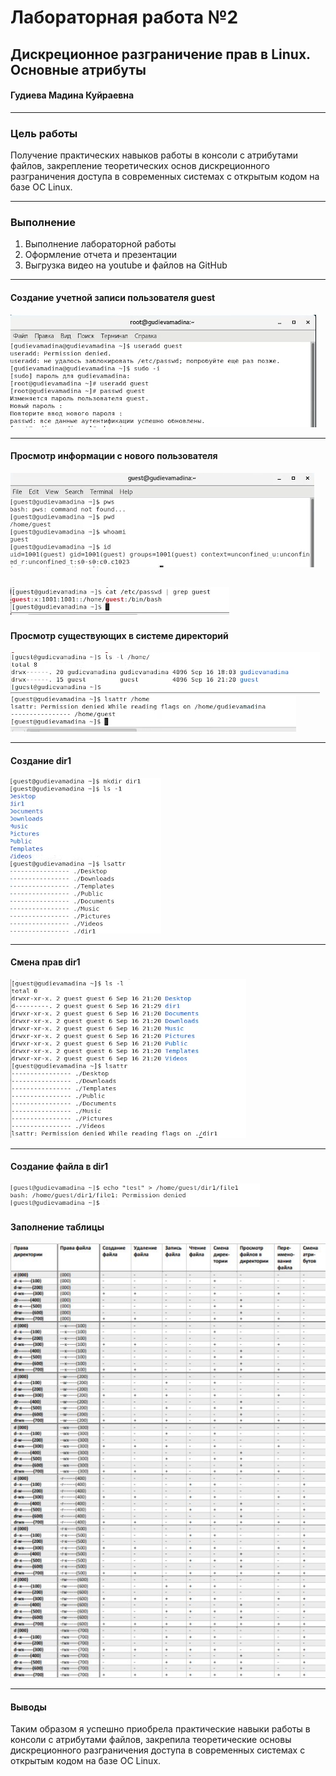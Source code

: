 ﻿---
marp: true
---

# Лабораторная работа №2

## Дискреционное разграничение прав в Linux. Основные атрибуты

#### Гудиева Мадина Куйраевна

---

### Цель работы
Получение практических навыков работы в консоли с атрибутами файлов, закрепление теоретических основ дискреционного разграничения доступа в современных системах с открытым кодом на базе ОС Linux.

---

### Выполнение

1. Выполнение лабораторной работы
1. Оформление отчета и презентации
1. Выгрузка видео на youtube и файлов на GitHub

---

#### Создание учетной записи пользователя guest

![](1.png)

---

#### Просмотр информации с нового пользователя

![](2.png)

![](5.png)
---

#### Просмотр существующих в системе директорий

![](6.png)
![](7.png)

---

#### Создание dir1

![](11.png)

---

#### Смена прав dir1

![](8.png)

---

#### Создание файла в dir1

![](9.png)



#### Заполнение таблицы

![](13.jpeg)

---

#### Выводы

Таким образом я успешно приобрела практические навыки работы в консоли с атрибутами файлов, закрепила теоретические основы дискреционного разграничения доступа в современных системах с открытым кодом на базе ОС Linux.

